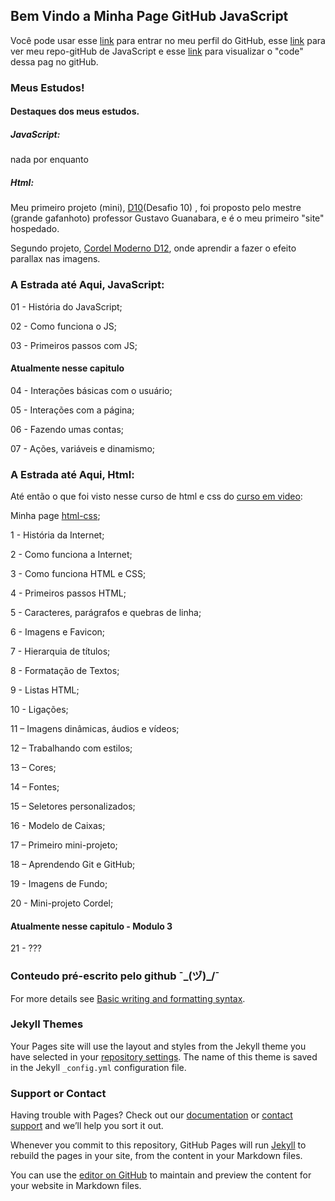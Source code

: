 ## Bem Vindo a Minha Page GitHub JavaScript

Você pode usar esse [link](https://github.com/MichelNsouza) para entrar no meu perfil do GitHub, esse [link](https://github.com/MichelNsouza/html-css) para ver meu repo-gitHub de JavaScript e esse [link](https://github.com/MichelNsouza/javascript/edit/main/docs/index.md) para visualizar o "code" dessa pag no gitHub.

### Meus Estudos!
#### Destaques dos meus estudos.

##### JavaScript:

nada por enquanto

##### Html:

Meu primeiro projeto (mini), [D10](https://michelnsouza.github.io/projeto-android/)(Desafio 10) , foi proposto pelo mestre (grande gafanhoto) professor Gustavo Guanabara, e é o meu primeiro "site" hospedado.

Segundo projeto, [Cordel Moderno D12](https://michelnsouza.github.io/projeto-cordel/), onde aprendir a fazer o efeito parallax nas imagens.

### A Estrada até Aqui, JavaScript:

01 - História do JavaScript;

02 - Como funciona o JS;

03 - Primeiros passos com JS;

#### Atualmente nesse capitulo

04 - Interações básicas com o usuário;

05 - Interações com a página;

06 - Fazendo umas contas;

07 - Ações, variáveis e dinamismo;

### A Estrada até Aqui, Html:

Até então o que foi visto nesse curso de html e css do [curso em video](https://www.cursoemvideo.com/):

Minha page [html-css](https://michelnsouza.github.io/html-css/);

1 - História da Internet;

2 - Como funciona a Internet;

3 - Como funciona HTML e CSS;

4 -  Primeiros passos HTML;

5 - Caracteres, parágrafos e quebras de linha;

6 -  Imagens e Favicon;

7 - Hierarquia de títulos;

8 - Formatação de Textos;

9 -  Listas HTML;

10 - Ligações;

11 – Imagens dinâmicas, áudios e vídeos;

12 – Trabalhando com estilos;

13 – Cores;

14 – Fontes;

15 – Seletores personalizados;

16 - Modelo de Caixas;

17 – Primeiro mini-projeto;

18 – Aprendendo Git e GitHub;

19 - Imagens de Fundo;

20 - Mini-projeto Cordel;

#### Atualmente nesse capitulo - Modulo 3

21 - ???









### Conteudo pré-escrito pelo github ¯\_(ヅ)_/¯

For more details see [Basic writing and formatting syntax](https://docs.github.com/en/github/writing-on-github/getting-started-with-writing-and-formatting-on-github/basic-writing-and-formatting-syntax).

### Jekyll Themes

Your Pages site will use the layout and styles from the Jekyll theme you have selected in your [repository settings](https://github.com/MichelNsouza/html-css/settings/pages). The name of this theme is saved in the Jekyll `_config.yml` configuration file.

### Support or Contact

Having trouble with Pages? Check out our [documentation](https://docs.github.com/categories/github-pages-basics/) or [contact support](https://support.github.com/contact) and we’ll help you sort it out.

Whenever you commit to this repository, GitHub Pages will run [Jekyll](https://jekyllrb.com/) to rebuild the pages in your site, from the content in your Markdown files.

You can use the [editor on GitHub](https://github.com/MichelNsouza/javascript/edit/main/docs/index.md) to maintain and preview the content for your website in Markdown files.

